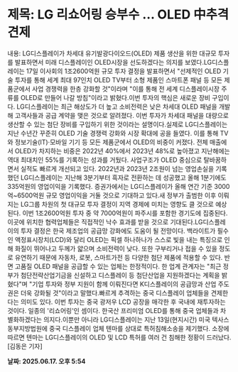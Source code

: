 # **제목: LG 리쇼어링 승부수 … OLED 中추격 견제**

  내용: LG디스플레이가 차세대 유기발광다이오드(OLED) 제품 생산을 위한 대규모 투자를 발표하면서 미래 디스플레이인 OLED시장을 선도하겠다는 의지를 보였다.LG디스플레이는 17일 이사회의 1조2600억원 규모 투자 결정을 발표하면서 "선제적인 OLED 기술 투자를 통해 세계 최대 97인치 OLED TV부터 소형 제품인 스마트폰 패널 등 모든 제품군에서 사업 경쟁력을 한층 강화할 것"이라며 "이를 통해 전 세계 디스플레이시장 주류를 OLED로 만들어 나갈 방침"이라고 밝혔다.이번 투자의 핵심은 새로운 장비 구입이다. LG디스플레이는 최근 해상도가 더 높고 소비전력은 낮은 차세대 OLED 패널을 개발해 고객사들과 공급 계약을 맺은 것으로 알려졌다. 이번 투자가 차세대 패널을 대량으로 생산할 수 있는 첨단 장비를 구입하기 위한 것이라는 설명이다.실제로 LG디스플레이는 지난 수년간 꾸준히 OLED 기술 경쟁력 강화와 시장 확대에 공을 들였다. 이를 통해 TV와 정보기술(IT)·모바일 기기 등 모든 제품군에서 OLED의 비중이 커졌다. 전체 매출에서 OLED가 차지하는 비중은 2022년 40%에서 2023년 48%로 높아졌고 지난해에는 역대 최대치인 55%를 기록하는 성과를 거뒀다. 사업구조가 OLED 중심으로 탈바꿈하면서 실적도 빠르게 개선되고 있다. 2022년과 2023년 2조원이 넘는 영업손실을 기록했던 LG디스플레이는 지난해 3분기부터 흑자로 전환하는 데 성공했고 올해 1분기에도 335억원의 영업이익을 기록했다. 증권가에서는 LG디스플레이가 올해 연간 기준 3000억~6500억원 규모 영업이익을 거둘 것으로 기대하고 있다.새 정부가 출범한 이후 이뤄지는 LG그룹 차원의 첫 대규모 투자 결정이 지역 경제에 미치는 영향도 클 것으로 예상된다. 이번 1조2600억원 투자 중 약 7000억원이 파주시를 포함한 경기도에 집중된다. 이곳에 위치한 협력업체들은 직접적인 낙수 효과를 받을 것으로 기대된다.LG디스플레이의 투자 결정은 한국 제조업의 공급망 강화에도 도움이 될 전망이다. 백라이트가 필수인 액정표시장치(LCD)와 달리 OLED는 픽셀 하나하나가 스스로 빛을 내는 특징으로 인해 화질이 뛰어나고 두께가 얇으며 소비전력이 낮다. 또한 구부리거나 접을 수 있을 정도로 유연하기 때문에 자동차, 로봇, 스마트가전 등 다양한 첨단 제품에 적용할 수 있다. 반면 고품질 OLED 패널을 공급할 수 있는 업체는 한정적이다. 한 업계 관계자는 "최근 정부가 첨단전략산업기금을 신설하고 디스플레이 등 첨단산업을 지원하겠다는 계획을 밝혔다"며 "기업 투자와 정부 지원이 함께 이뤄진다면 K디스플레이의 공급망과 산업 주도권은 더욱 강화될 것"이라고 말했다.빠르게 추격하는 중국 디스플레이 업체들을 견제한다는 의미도 있다. 이번 투자는 중국 광저우 LCD 공장을 매각한 후 국내에 재투자하는 것이다. 일종의 '리쇼어링'인 셈이다. 한국산 프리미엄 OLED를 통해 중국 업체들과 차별화하겠다는 의지다.이뿐만 아니라 LG디스플레이는 지난 13일(현지시간) 미국 텍사스 동부지방법원에 중국 디스플레이 업체 톈마를 상대로 특허침해소송을 제기했다. 소장에 따르면 톈마는 LG디스플레이의 OLED 및 LCD 특허를 여러 건 침해한 정황이 드러났다.[김동은 기자]

  **날짜: 2025.06.17. 오후 5:54**